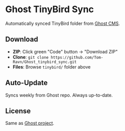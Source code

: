# Ghost TinyBird Sync

Automatically synced TinyBird folder from [Ghost CMS](https://github.com/TryGhost/Ghost/tree/main/ghost/core/core/server/data/tinybird).

## Download

- **ZIP**: Click green "Code" button → "Download ZIP"
- **Clone**: `git clone https://github.com/Tom-Ravn/Ghost_tinybird_sync.git`
- **Files**: Browse `tinybird/` folder above

## Auto-Update

Syncs weekly from Ghost repo. Always up-to-date.

## License

Same as [Ghost project](https://github.com/TryGhost/Ghost/blob/main/LICENSE).